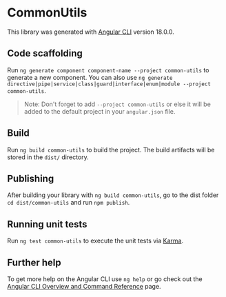 # CommonUtils

This library was generated with [Angular CLI](https://github.com/angular/angular-cli) version 18.0.0.

## Code scaffolding

Run `ng generate component component-name --project common-utils` to generate a new component. You can also use `ng generate directive|pipe|service|class|guard|interface|enum|module --project common-utils`.
> Note: Don't forget to add `--project common-utils` or else it will be added to the default project in your `angular.json` file. 

## Build

Run `ng build common-utils` to build the project. The build artifacts will be stored in the `dist/` directory.

## Publishing

After building your library with `ng build common-utils`, go to the dist folder `cd dist/common-utils` and run `npm publish`.

## Running unit tests

Run `ng test common-utils` to execute the unit tests via [Karma](https://karma-runner.github.io).

## Further help

To get more help on the Angular CLI use `ng help` or go check out the [Angular CLI Overview and Command Reference](https://angular.dev/tools/cli) page.
